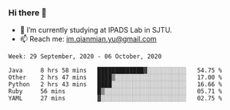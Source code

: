 ### Hi there 👋

- 🔭 I’m currently studying at IPADS Lab in SJTU.
- 📫 Reach me: im.qianmian.yu@gmail.com

<!--START_SECTION:waka-->
```text
Week: 29 September, 2020 - 06 October, 2020

Java     8 hrs 58 mins   █████████████▓░░░░░░░░░░░   54.75 % 
Other    2 hrs 47 mins   ████▒░░░░░░░░░░░░░░░░░░░░   17.00 % 
Python   2 hrs 43 mins   ████░░░░░░░░░░░░░░░░░░░░░   16.66 % 
Ruby     56 mins         █▒░░░░░░░░░░░░░░░░░░░░░░░   05.71 % 
YAML     27 mins         ▓░░░░░░░░░░░░░░░░░░░░░░░░   02.75 % 
```
<!--END_SECTION:waka-->

<!--
**yqmmm/yqmmm** is a ✨ _special_ ✨ repository because its `README.md` (this file) appears on your GitHub profile.

Here are some ideas to get you started:

- 🔭 I’m currently working on ...
- 🌱 I’m currently learning ...
- 👯 I’m looking to collaborate on ...
- 🤔 I’m looking for help with ...
- 💬 Ask me about ...
- 📫 How to reach me: ...
- 😄 Pronouns: ...
- ⚡ Fun fact: ...
-->

